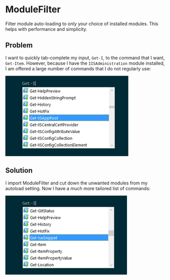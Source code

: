 # ModuleFilter
Filter module auto-loading to only your choice of installed modules. This helps with performance and simplicity.

## Problem

I want to quickly tab-complete my input, `Get-I`, to the command that I want, `Get-Item`. However, because I have the `IISAdministration` module installed, I am offered a large number of commands that I do not regularly use:

![Tab completion with unwanted commands](docs/img/UnwantedCommands.png "Tab completion with unwanted commands")

## Solution

I import ModuleFilter and cut down the unwanted modules from my autoload setting. Now I have a much more tailored list of commands:

![Tab completion without unwanted commands](docs/img/PrunedCommands.png "Tab completion without unwanted commands")